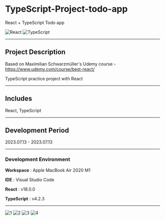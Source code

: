 # TypeScript-Project-todo-app

React + TypeScript Todo app

![React](https://img.shields.io/badge/react-%2320232a.svg?style=for-the-badge&logo=react&logoColor=%2361DAFB&style=flat)
![TypeScript](https://img.shields.io/badge/typescript-%23007ACC.svg?style=for-the-badge&logo=typescript&logoColor=white&style=flat)

---

## Project Description

Based on Maximilian Schwarzmüller's Udemy course - https://www.udemy.com/course/best-react/

TypeScript practice project with React

---

## Includes

React, TypeScript

---

## Development Period

2023.07.13 - 2023.07.13

---

### Development Environment

**Workspace** : Apple MacBook Air 2020 M1

**IDE** : Visual Studio Code

**React** : v18.0.0

**TypeScript** : v4.2.3

---

![1](https://user-images.githubusercontent.com/57587904/253198123-9ff6e62c-fd12-4d25-ad11-034909ddb8b3.png)
![2](https://user-images.githubusercontent.com/57587904/253198132-08618b4a-2a30-4da6-ae44-0fec616823b0.png)
![3](https://user-images.githubusercontent.com/57587904/253198581-6a72b93d-0978-416c-9df2-7e75e4a42e41.png)
![4](https://user-images.githubusercontent.com/57587904/253198627-6728473e-1203-4007-9d0d-e4bbe89b9021.png)
